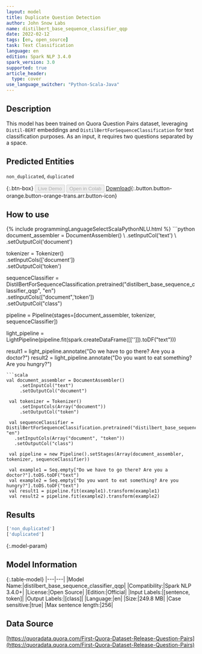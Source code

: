 ```yaml
---
layout: model
title: Duplicate Question Detection
author: John Snow Labs
name: distilbert_base_sequence_classifier_qqp
date: 2022-02-12
tags: [en, open_source]
task: Text Classification
language: en
edition: Spark NLP 3.4.0
spark_version: 3.0
supported: true
article_header:
  type: cover
use_language_switcher: "Python-Scala-Java"
---
```


## Description

This model has been trained on Quora Question Pairs dataset, leveraging `Distil-BERT` embeddings and `DistilBertForSequenceClassification` for text classification purposes. As an input, it requires two questions separated by a space.

## Predicted Entities

`non_duplicated`, `duplicated`

{:.btn-box}
<button class="button button-orange" disabled>Live Demo</button>
<button class="button button-orange" disabled>Open in Colab</button>
[Download](https://s3.amazonaws.com/auxdata.johnsnowlabs.com/public/models/distilbert_base_sequence_classifier_qqp_en_3.4.0_3.0_1644663826044.zip){:.button.button-orange.button-orange-trans.arr.button-icon}

## How to use



<div class="tabs-box" markdown="1">
{% include programmingLanguageSelectScalaPythonNLU.html %}
```python
document_assembler = DocumentAssembler() \
     .setInputCol('text') \
     .setOutputCol('document')

 tokenizer = Tokenizer() \
     .setInputCols(['document']) \
     .setOutputCol('token')

 sequenceClassifier = DistilBertForSequenceClassification.pretrained("distilbert_base_sequence_classifier_qqp", "en")\
   .setInputCols(["document",'token'])\
   .setOutputCol("class")

 pipeline = Pipeline(stages=[document_assembler, tokenizer, sequenceClassifier])

 light_pipeline = LightPipeline(pipeline.fit(spark.createDataFrame([['']]).toDF("text")))

 result1 = light_pipeline.annotate("Do we have to go there? Are you a doctor?")
 result2 = light_pipeline.annotate("Do you want to eat something? Are you hungry?")
```
```scala
val document_assembler = DocumentAssembler()
     .setInputCol("text")
     .setOutputCol("document")

 val tokenizer = Tokenizer()
     .setInputCols(Array("document"))
     .setOutputCol("token")

 val sequenceClassifier = DistilBertForSequenceClassification.pretrained("distilbert_base_sequence_classifier_qqp", "en")
   .setInputCols(Array("document", "token"))
   .setOutputCol("class")

 val pipeline = new Pipeline().setStages(Array(document_assembler, tokenizer, sequenceClassifier))

 val example1 = Seq.empty["Do we have to go there? Are you a doctor?"].toDS.toDF("text")
 val example2 = Seq.empty["Do you want to eat something? Are you hungry?"].toDS.toDF("text")
 val result1 = pipeline.fit(example1).transform(example1)
 val result2 = pipeline.fit(example2).transform(example2)
```
</div>

## Results

```bash
['non_duplicated']
['duplicated']
```

{:.model-param}
## Model Information

{:.table-model}
|---|---|
|Model Name:|distilbert_base_sequence_classifier_qqp|
|Compatibility:|Spark NLP 3.4.0+|
|License:|Open Source|
|Edition:|Official|
|Input Labels:|[sentence, token]|
|Output Labels:|[class]|
|Language:|en|
|Size:|249.8 MB|
|Case sensitive:|true|
|Max sentence length:|256|

## Data Source

[https://quoradata.quora.com/First-Quora-Dataset-Release-Question-Pairs](https://quoradata.quora.com/First-Quora-Dataset-Release-Question-Pairs)